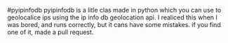 #pyipinfodb
pyipinfodb is a litle clas made in python which you can use to geolocalice ips using the ip info db geolocation api.
I realiced this when I was bored, and runs correctly, but it cans have some mistakes. if you find one of it, made a pull request.